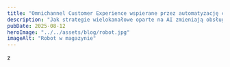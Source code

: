 ```yaml
---
title: "Omnichannel Customer Experience wspierane przez automatyzację chatbotów AI: trendy, korzyści i rola człowieka"
description: "Jak strategie wielokanałowe oparte na AI zmieniają obsługę klienta w Polsce, łącząc efektywność automatyzacji z niezastąpionym ludzkim wsparciem"
pubDate: 2025-08-12
heroImage: "../../assets/blog/robot.jpg"
imageAlt: "Robot w magazynie"
---
```


z
